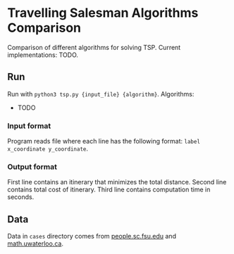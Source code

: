 # Travelling Salesman Algorithms Comparison
Comparison of different algorithms for solving TSP.
Current implementations: TODO.

## Run
Run with `python3 tsp.py {input_file} {algorithm}`.
Algorithms:
* TODO

### Input format
Program reads file where each line has the following format: `label x_coordinate y_coordinate`.

### Output format
First line contains an itinerary that minimizes the total distance.
Second line contains total cost of itinerary.
Third line contains computation time in seconds.

## Data
Data in `cases` directory comes from
[people.sc.fsu.edu](https://people.sc.fsu.edu/~jburkardt/datasets/tsp/tsp.html)
and [math.uwaterloo.ca](http://www.math.uwaterloo.ca/tsp/).
